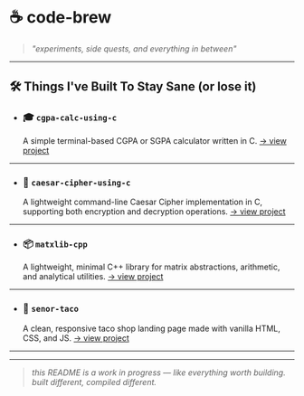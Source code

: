 # ☕️ code-brew

> _"experiments, side quests, and everything in between"_

---

## 🛠️ Things I've Built To Stay Sane (or lose it)

<!-- > we all start somewhere — here's mine. -->

- ### 🎓 `cgpa-calc-using-c`
  A simple terminal-based CGPA or SGPA calculator written in C.
  [→ view project](https://github.com/manakcodes/cgpa-calc-using-c.git)

---

- ### 🔐 `caesar-cipher-using-c`
  A lightweight command-line Caesar Cipher implementation in C, supporting both encryption and decryption operations.
  [→ view project](https://github.com/manakcodes/caesar-cipher-using-c.git)

---

- ### 📦 `matxlib-cpp`
  A lightweight, minimal C++ library for matrix abstractions, arithmetic, and analytical utilities.
  [→ view project](https://github.com/manakcodes/matxlib-cpp.git)

---

- ### 🌮 `senor-taco`
  A clean, responsive taco shop landing page made with vanilla HTML, CSS, and JS.
  [→ view project](https://github.com/manakcodes/senor-taco.git)

---

<!-- ## 🧩 want to see more?

Every repo here is a piece of my learning curve.
Check them all out in the [**projects tab**](https://github.com/manakcodes?tab=repositories) or scroll through this repo’s links. -->

---

> _this README is a work in progress — like everything worth building._  
> _built different, compiled different._

